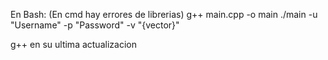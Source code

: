 En Bash: (En cmd hay errores de librerias)
  g++ main.cpp -o main
  ./main -u "Username" -p "Password" -v "{vector}"

g++ en su ultima actualizacion